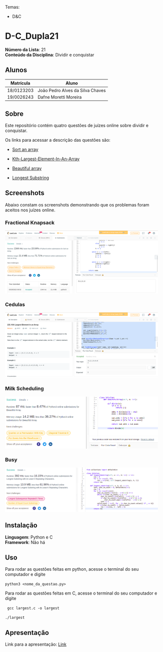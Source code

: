 
Temas:
 - D&C
 
# D-C_Dupla21

**Número da Lista**: 21<br>
**Conteúdo da Disciplina**: Dividir e conquistar<br>

## Alunos
|Matrícula | Aluno |
| -- | -- |
| 18/0123203 |  João Pedro Alves da Silva Chaves |
| 19/0026243  |  Dafne Moretti Moreira |



## Sobre 

Este repositório contém quatro questões de juízes online sobre dividir e conquistar.

Os links para acessar a descrição das questões são:

* [Sort an array](https://leetcode.com/problems/sort-an-array/)

* [Kth-Largest-Element-In-An-Array](https://leetcode.com/problems/kth-largest-element-in-an-array/)

* [Beautiful array](https://leetcode.com/problems/beautiful-array/)

* [Longest Substring](https://leetcode.com/problems/longest-substring-with-at-least-k-repeating-characters/)

## Screenshots

Abaixo constam os screenshots demonstrando que os problemas foram aceitos nos juízes online.

### Fractional Knapsack
![Sort an array](/images/sortandarray_print.png)

### Cedulas
![Kth-Largest-Element-In-An-Array](/images/kthlargest_print.png)

### Milk Scheduling
![Beautiful Array](/images/beautiful_array_print.png)

### Busy
![Longest Substring](/images/longest_substring_print.png)

## Instalação 
**Linguagem**: Python e C<br>
**Framework**: Não há<br>

## Uso 

Para rodar as questões feitas em python, acesse o terminal do seu computador e digite 

```python3 <nome_da_questao.py>```

Para rodar as questões feitas em C, acesse o terminal do seu computador e digite 

``` gcc largest.c -o largest```

``` ./largest ```

## Apresentação 

Link para a apresentação: [Link]()



